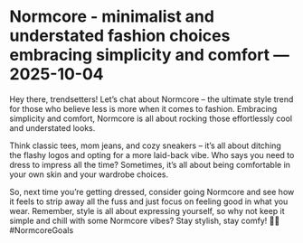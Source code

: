 # Normcore - minimalist and understated fashion choices embracing simplicity and comfort — 2025-10-04

Hey there, trendsetters! Let’s chat about Normcore – the ultimate style trend for those who believe less is more when it comes to fashion. Embracing simplicity and comfort, Normcore is all about rocking those effortlessly cool and understated looks.

Think classic tees, mom jeans, and cozy sneakers – it’s all about ditching the flashy logos and opting for a more laid-back vibe. Who says you need to dress to impress all the time? Sometimes, it’s all about being comfortable in your own skin and your wardrobe choices.

So, next time you’re getting dressed, consider going Normcore and see how it feels to strip away all the fuss and just focus on feeling good in what you wear. Remember, style is all about expressing yourself, so why not keep it simple and chill with some Normcore vibes? Stay stylish, stay comfy! ✌🏼 #NormcoreGoals